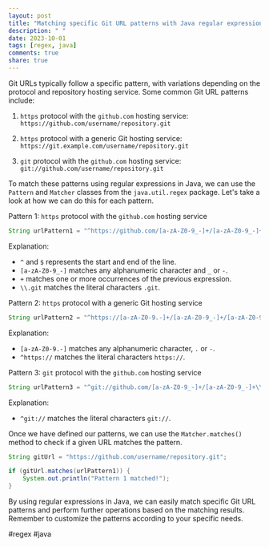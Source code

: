 ```yaml
---
layout: post
title: "Matching specific Git URL patterns with Java regular expressions"
description: " "
date: 2023-10-01
tags: [regex, java]
comments: true
share: true
---
```


Git URLs typically follow a specific pattern, with variations depending on the protocol and repository hosting service. Some common Git URL patterns include:

1. `https` protocol with the `github.com` hosting service:
   `https://github.com/username/repository.git`

2. `https` protocol with a generic Git hosting service:
   `https://git.example.com/username/repository.git`

3. `git` protocol with the `github.com` hosting service:
   `git://github.com/username/repository.git`

To match these patterns using regular expressions in Java, we can use the `Pattern` and `Matcher` classes from the `java.util.regex` package. Let's take a look at how we can do this for each pattern.

Pattern 1: `https` protocol with the `github.com` hosting service

```java
String urlPattern1 = "^https://github.com/[a-zA-Z0-9_-]+/[a-zA-Z0-9_-]+\\.git$";
```

Explanation:
- `^` and `$` represents the start and end of the line.
- `[a-zA-Z0-9_-]` matches any alphanumeric character and `_` or `-`.
- `+` matches one or more occurrences of the previous expression.
- `\\.git` matches the literal characters `.git`.

Pattern 2: `https` protocol with a generic Git hosting service

```java
String urlPattern2 = "^https://[a-zA-Z0-9.-]+/[a-zA-Z0-9_-]+/[a-zA-Z0-9_-]+\\.git$";
```

Explanation:
- `[a-zA-Z0-9.-]` matches any alphanumeric character, `.` or `-`.
- `^https://` matches the literal characters `https://`.

Pattern 3: `git` protocol with the `github.com` hosting service

```java
String urlPattern3 = "^git://github.com/[a-zA-Z0-9_-]+/[a-zA-Z0-9_-]+\\.git$";
```

Explanation:
- `^git://` matches the literal characters `git://`.

Once we have defined our patterns, we can use the `Matcher.matches()` method to check if a given URL matches the pattern.

```java
String gitUrl = "https://github.com/username/repository.git";

if (gitUrl.matches(urlPattern1)) {
    System.out.println("Pattern 1 matched!");
}
```

By using regular expressions in Java, we can easily match specific Git URL patterns and perform further operations based on the matching results. Remember to customize the patterns according to your specific needs.

#regex #java